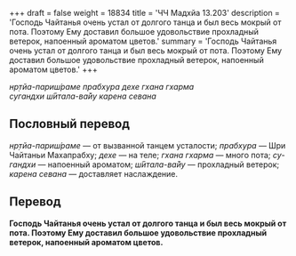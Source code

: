 +++
draft = false
weight = 18834
title = 'ЧЧ Мадхйа 13.203'
description = 'Господь Чайтанья очень устал от долгого танца и был весь мокрый от пота. Поэтому Ему доставил большое удовольствие прохладный ветерок, напоенный ароматом цветов.'
summary = 'Господь Чайтанья очень устал от долгого танца и был весь мокрый от пота. Поэтому Ему доставил большое удовольствие прохладный ветерок, напоенный ароматом цветов.'
+++

_нр̣тйа-париш́раме прабхура дехе гхана гхарма  
сугандхи ш́ӣтала-ва̄йу карена севана_

## Пословный перевод

_нр̣тйа_\-_париш́раме_ — от вызванной танцем усталости; _прабхура_ — Шри Чайтаньи Махапрабху; _дехе_ — на теле; _гхана_ _гхарма_ — много пота; _су_\-_гандхи_ — напоенный ароматом; _ш́ӣтала_\-_ва̄йу_ — прохладный ветерок; _карена_ _севана_ — доставляет наслаждение.

## Перевод

**Господь Чайтанья очень устал от долгого танца и был весь мокрый от пота. Поэтому Ему доставил большое удовольствие прохладный ветерок, напоенный ароматом цветов.**

